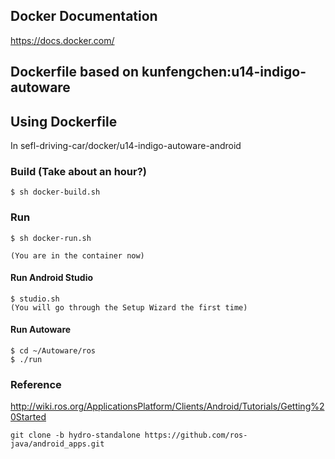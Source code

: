 ## Docker Documentation
https://docs.docker.com/

## Dockerfile based on kunfengchen:u14-indigo-autoware

## Using Dockerfile

In sefl-driving-car/docker/u14-indigo-autoware-android

### Build (Take about an hour?)
```
$ sh docker-build.sh
```
### Run
```
$ sh docker-run.sh

(You are in the container now)
```

#### Run Android Studio
```
$ studio.sh
(You will go through the Setup Wizard the first time)
```

#### Run Autoware
```
$ cd ~/Autoware/ros
$ ./run
```

### Reference
http://wiki.ros.org/ApplicationsPlatform/Clients/Android/Tutorials/Getting%20Started
```
git clone -b hydro-standalone https://github.com/ros-java/android_apps.git
```
